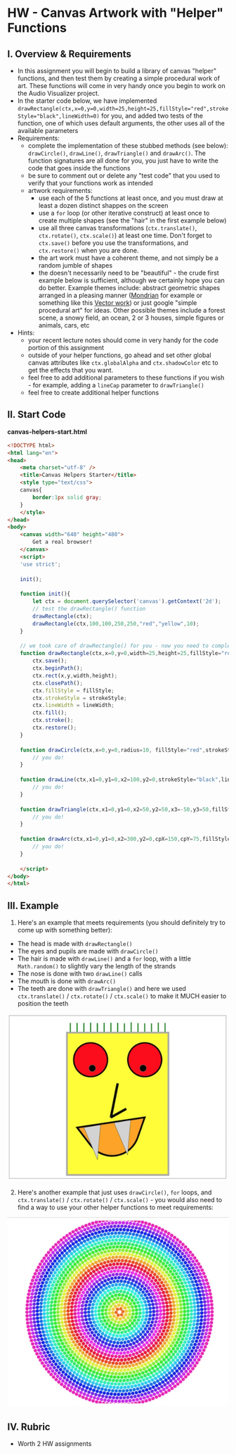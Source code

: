 # HW - Canvas Artwork with "Helper" Functions

## I. Overview & Requirements
- In this assignment you will begin to build a library of canvas "helper" functions, and then test them by creating a simple procedural work of art. These functions will come in very handy once you begin to work on the Audio Visualizer project.
- In the starter code below, we have implemented `drawRectangle(ctx,x=0,y=0,width=25,height=25,fillStyle="red",strokeStyle="black",lineWidth=0)` for you, and added two tests of the function, one of which uses default arguments, the other uses all of the available parameters
- Requirements:
  - complete the implementation of these stubbed methods (see below): `drawCircle()`, `drawLine()`, `drawTriangle()` and `drawArc()`. The function signatures are all done for you, you just have to write the code that goes inside the functions
  - be sure to comment out or delete any "test code" that you used to verify that your functions work as intended
  - artwork requirements:
    - use each of the 5 functions at least once, and you must draw at least a dozen distinct shappes on the screen
    - use a `for` loop (or other iterative construct) at least once to create multiple shapes (see the "hair" in the first example below)
    - use all three canvas transformations (`ctx.translate()`, `ctx.rotate()`, `ctx.scale()`) at least one time. Don't forget to `ctx.save()` before you use the transformations, and `ctx.restore()` when you are done.
    - the art work must have a coherent theme, and not simply be a random jumble of shapes
    - the doesn't necessarily need to be "beautiful" - the crude first example below is sufficient, although we certainly hope you can do better. Example themes include: abstract geometric shapes arranged in a pleasing manner ([Mondrian](http://vart.institute/mondrian/) for example or something like this [Vector work](https://www.123rf.com/photo_85367242_stock-vector-vector-minimal-covers-procedural-design-futuristic-minimalistic-layout-conceptual-generative-backgro.html)) or just google "simple procedural art" for ideas. Other possible themes include a forest scene, a snowy field, an ocean, 2 or 3 houses, simple figures or animals, cars, etc
- Hints:
  - your recent lecture notes should come in very handy for the code portion of this assignment
  - outside of your helper functions, go ahead and set other global canvas attributes like `ctx.globalAlpha` and `ctx.shadowColor` etc to get the effects that you want. 
  - feel free to add additional parameters to these functions if you wish - for example, adding a `lineCap` parameter to `drawTriangle()`
  - feel free to create additional helper functions

## II. Start Code

**canvas-helpers-start.html**
```html
<!DOCTYPE html>
<html lang="en">
<head>
	<meta charset="utf-8" />
	<title>Canvas Helpers Starter</title>
	<style type="text/css">
	canvas{
		border:1px solid gray;
	}
	</style>
</head>
<body>
	<canvas width="640" height="480">
		Get a real browser!
	</canvas>
	<script>
	'use strict';
		
	init();
	
	function init(){
		let ctx = document.querySelector('canvas').getContext('2d');
		// test the drawRectangle() function
		drawRectangle(ctx);
		drawRectangle(ctx,100,100,250,250,"red","yellow",10);
	}
	
	// we took care of drawRectangle() for you - now you need to complete the other 4 functions
	function drawRectangle(ctx,x=0,y=0,width=25,height=25,fillStyle="red",strokeStyle="black",lineWidth=0){
		ctx.save();                
		ctx.beginPath();            
		ctx.rect(x,y,width,height);   
		ctx.closePath(); 
		ctx.fillStyle = fillStyle;
		ctx.strokeStyle = strokeStyle;    
		ctx.lineWidth = lineWidth;  
		ctx.fill();              
		ctx.stroke();                            
		ctx.restore();             
	}
	
	function drawCircle(ctx,x=0,y=0,radius=10, fillStyle="red",strokeStyle="black",lineWidth=0,startAngle=0,endAngle=Math.PI*2){
		// you do!
	}
	
	function drawLine(ctx,x1=0,y1=0,x2=100,y2=0,strokeStyle="black",lineWidth=5){
		// you do!
	}
	
	function drawTriangle(ctx,x1=0,y1=0,x2=50,y2=50,x3=-50,y3=50,fillStyle="red",strokeStyle="black",lineWidth=5){
		// you do!
	}
	
	function drawArc(ctx,x1=0,y1=0,x2=300,y2=0,cpX=150,cpY=75,fillStyle="red",strokeStyle="black",lineWidth=5){
		// you do!
	}
	
	</script>
</body>
</html>
```


## III. Example

1. Here's an example that meets requirements (you should definitely try to come up with something better):
- The head is made with `drawRectangle()`
- The eyes and pupils are made with `drawCircle()`
- The hair is made with `drawLine()` and a `for` loop, with a little `Math.random()` to slightly vary the length of the strands
- The nose is done with two `drawLine()` calls
- The mouth is done with `drawArc()`
- The teeth are done with `drawTriangle()` and here we used `ctx.translate()` / `ctx.rotate()` / `ctx.scale()` to make it MUCH easier to position the teeth

![monster](./_images/HW-canvas-helpers-done.jpg)

2. Here's another example that just uses `drawCircle()`, `for` loops, and `ctx.translate()` / `ctx.rotate()` / `ctx.scale()` - you would also need to find a way to use your other helper functions to meet requirements:

![circles](./_images/HW-canvas-helpers-done-2.jpg)


## IV. Rubric
- Worth 2 HW assignments
